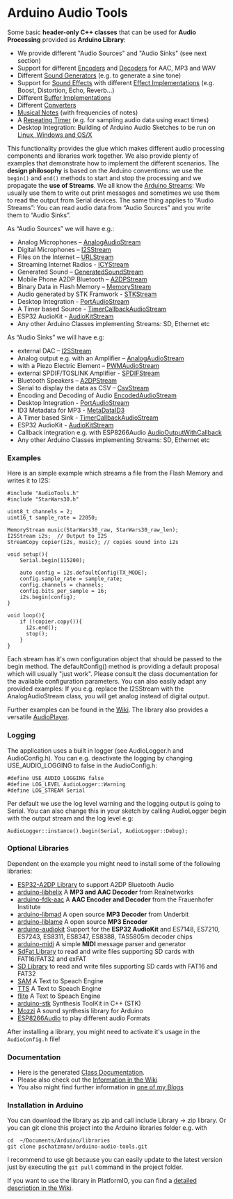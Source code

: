 # Arduino Audio Tools

Some basic __header-only C++ classes__ that can be used for __Audio Processing__ provided as __Arduino Library__:

- We provide different "Audio Sources" and "Audio Sinks" (see next section)
- Support for different [Encoders](https://pschatzmann.github.io/arduino-audio-tools/html/classaudio__tools_1_1_audio_encoder.html) and [Decoders](https://pschatzmann.github.io/arduino-audio-tools/html/classaudio__tools_1_1_audio_decoder.html) for AAC, MP3 and WAV 
- Different [Sound Generators](https://pschatzmann.github.io/arduino-audio-tools/html/classaudio__tools_1_1_sound_generator.html) (e.g. to generate a sine tone) 
- Support for [Sound Effects](https://pschatzmann.github.io/arduino-audio-tools/html/classaudio__tools_1_1_audio_effects.html) with different [Effect Implementations](https://pschatzmann.github.io/arduino-audio-tools/html/classaudio__tools_1_1_audio_effect.html) (e.g. Boost, Distortion, Echo, Reverb...) 
- Different [Buffer Implementations](https://pschatzmann.github.io/arduino-audio-tools/html/classaudio__tools_1_1_base_buffer.html) 
- Different [Converters](https://pschatzmann.github.io/arduino-audio-tools/html/classaudio__tools_1_1_base_converter.html)
- [Musical Notes](https://pschatzmann.github.io/arduino-audio-tools/html/classaudio__tools_1_1_musical_notes.html) (with frequencies of notes)
- A [Repeating Timer](https://pschatzmann.github.io/arduino-audio-tools/html/classaudio__tools_1_1_timer_alarm_repeating_def.html) (e.g. for sampling audio data using exact times) 
- Desktop Integration: Building of Arduino Audio Sketches to be run on [Linux, Windows and OS/X](https://github.com/pschatzmann/arduino-audio-tools/wiki/Running-an-Audio-Sketch-on-the-Desktop)

This functionality provides the glue which makes different audio processing components and libraries work together.
We also provide plenty of examples that demonstrate how to implement the different scenarios. The __design philosophy__ is based on the Arduino conventions: we use the ```begin()``` and ```end()``` methods to start and stop the processing and we propagate the __use of Streams__.  We all know the [Arduino Streams](https://pschatzmann.github.io/arduino-audio-tools/html/class_stream.html): We usually use them to write out print messages and sometimes we use them to read the output from Serial devices. The same thing applies to “Audio Streams”: You can read audio data from “Audio Sources” and you write them to “Audio Sinks”.

As “Audio Sources” we will have e.g.:

- Analog Microphones – [AnalogAudioStream](https://pschatzmann.github.io/arduino-audio-tools/html/classaudio__tools_1_1_analog_audio_stream.html)
- Digital Microphones – [I2SStream](https://pschatzmann.github.io/arduino-audio-tools/html/classaudio__tools_1_1_i2_s_stream.html)
- Files on the Internet – [URLStream](https://pschatzmann.github.io/arduino-audio-tools/html/classaudio__tools_1_1_u_r_l_stream.html)
- Streaming Internet Radios - [ICYStream](https://pschatzmann.github.io/arduino-audio-tools/html/classaudio__tools_1_1_i_c_y_stream.html)
- Generated Sound – [GeneratedSoundStream](https://pschatzmann.github.io/arduino-audio-tools/html/classaudio__tools_1_1_generated_sound_stream.html)
- Mobile Phone A2DP Bluetooth – [A2DPStream](https://pschatzmann.github.io/arduino-audio-tools/html/classaudio__tools_1_1_a2_d_p_stream.html)
- Binary Data in Flash Memory – [MemoryStream](https://pschatzmann.github.io/arduino-audio-tools/html/classaudio__tools_1_1_memory_stream.html)
- Audio generated by STK Framwork - [STKStream](https://pschatzmann.github.io/arduino-audio-tools/html/classaudio__tools_1_1_s_t_k_stream.html)
- Desktop Integration - [PortAudioStream](https://pschatzmann.github.io/arduino-audio-tools/html/classaudio__tools_1_1_port_audio_stream.html)
- A Timer based Source - [TimerCallbackAudioStream](https://pschatzmann.github.io/arduino-audio-tools/html/classaudio__tools_1_1_timer_callback_audio_stream.html)
- ESP32 AudioKit - [AudioKitStream](https://pschatzmann.github.io/arduino-audio-tools/html/classaudio__tools_1_1_audio_kit_stream.html)
- Any other Arduino Classes implementing Streams: SD, Ethernet etc

As “Audio Sinks” we will have e.g:

- external DAC – [I2SStream](https://pschatzmann.github.io/arduino-audio-tools/html/classaudio__tools_1_1_i2_s_stream.html)
- Analog output e.g. with an Amplifier – [AnalogAudioStream](https://pschatzmann.github.io/arduino-audio-tools/html/classaudio__tools_1_1_analog_audio_stream.html)
- with a Piezo Electric Element – [PWMAudioStream](https://pschatzmann.github.io/arduino-audio-tools/html/classaudio__tools_1_1_p_w_m_audio_stream_base.html)
- external SPDIF/TOSLINK Amplifier - [SPDIFStream](https://pschatzmann.github.io/arduino-audio-tools/html/classaudio__tools_1_1_s_p_d_i_f_stream.html)
- Bluetooth Speakers – [A2DPStream](https://pschatzmann.github.io/arduino-audio-tools/html/classaudio__tools_1_1_a2_d_p_stream.html)
- Serial to display the data as CSV – [CsvStream](https://pschatzmann.github.io/arduino-audio-tools/html/classaudio__tools_1_1_csv_stream.html)
- Encoding and Decoding of Audio [EncodedAudioStream](https://pschatzmann.github.io/arduino-audio-tools/html/classaudio__tools_1_1_encoded_audio_stream.html)
- Desktop Integration - [PortAudioStream](https://pschatzmann.github.io/arduino-audio-tools/html/classaudio__tools_1_1_port_audio_stream.html)
- ID3 Metadata for MP3 - [MetaDataID3](https://pschatzmann.github.io/arduino-audio-tools/html/classaudio__tools_1_1_meta_data_i_d3.html)
- A Timer based Sink - [TimerCallbackAudioStream](https://pschatzmann.github.io/arduino-audio-tools/html/classaudio__tools_1_1_timer_callback_audio_stream.html)
- ESP32 AudioKit - [AudioKitStream](https://pschatzmann.github.io/arduino-audio-tools/html/classaudio__tools_1_1_audio_kit_stream.html)
- Callback integration e.g. with ESP8266Audio [AudioOutputWithCallback](https://pschatzmann.github.io/arduino-audio-tools/html/classaudio__tools_1_1_audio_output_with_callback.html) 
- Any other Arduino Classes implementing Streams: SD, Ethernet etc

### Examples

Here is an simple example which streams a file from the Flash Memory and writes it to I2S: 

```
#include "AudioTools.h"
#include "StarWars30.h"

uint8_t channels = 2;
uint16_t sample_rate = 22050;

MemoryStream music(StarWars30_raw, StarWars30_raw_len);
I2SStream i2s;  // Output to I2S
StreamCopy copier(i2s, music); // copies sound into i2s

void setup(){
    Serial.begin(115200);

    auto config = i2s.defaultConfig(TX_MODE);
    config.sample_rate = sample_rate;
    config.channels = channels;
    config.bits_per_sample = 16;
    i2s.begin(config);
}

void loop(){
    if (!copier.copy()){
      i2s.end();
      stop();
    }
}

```
Each stream has it's own configuration object that should be passed to the begin method. The defaultConfig() method is providing a default proposal which will usually "just work". Please consult 
the class documentation for the available configuration parameters. You can also easily adapt any provided examples: If you e.g. replace the I2SStream with the AnalogAudioStream class, you will get analog instead of digital output.

Further examples can be found in the [Wiki](https://github.com/pschatzmann/arduino-audio-tools/wiki/Examples). The library also provides a versatile [AudioPlayer](https://github.com/pschatzmann/arduino-audio-tools/wiki/The-Audio-Player-Class).


### Logging

The application uses a built in logger (see AudioLogger.h and AudioConfig.h). You can  e.g. deactivate the logging by changing USE_AUDIO_LOGGING to false in the AudioConfig.h: 

```
#define USE_AUDIO_LOGGING false
#define LOG_LEVEL AudioLogger::Warning
#define LOG_STREAM Serial
```

Per default we use the log level warning and the logging output is going to Serial. You can also change this in your sketch by calling AudioLogger begin with the output stream and the log level e.g:

```
AudioLogger::instance().begin(Serial, AudioLogger::Debug);
```

### Optional Libraries

Dependent on the example you might need to install some of the following libraries:

- [ESP32-A2DP Library](https://github.com/pschatzmann/ESP32-A2DP) to support A2DP Bluetooth Audio
- [arduino-libhelix](https://github.com/pschatzmann/arduino-libhelix) A __MP3 and AAC Decoder__ from Realnetworks
- [arduino-fdk-aac](https://github.com/pschatzmann/arduino-fdk-aac) A __AAC Encoder and Decoder__ from the Frauenhofer Institute
- [arduino-libmad](https://github.com/pschatzmann/arduino-libmad) A open source __MP3 Decoder__ from Underbit
- [arduino-liblame](https://github.com/pschatzmann/arduino-liblame) A open source __MP3 Encoder__ 
- [arduino-audiokit](https://github.com/pschatzmann/arduino-audiokit) Support for the __ESP32 AudioKit__ and ES7148, ES7210, ES7243, ES8311, ES8347, ES8388, TAS5805m decoder chips 
- [arduino-midi](https://github.com/pschatzmann/arduino-midi) A simple __MIDI__ message parser and generator
- [SdFat Library](https://github.com/greiman/SdFat) to read and write files supporting SD cards with FAT16/FAT32 and exFAT
- [SD Library](https://www.arduino.cc/en/reference/SD) to read and write files supporting SD cards with FAT16 and FAT32
- [SAM](https://github.com/pschatzmann/arduino-SAM) A Text to Speach Engine
- [TTS](https://github.com/pschatzmann/TTS) A Text to Speach Engine
- [flite](https://github.com/pschatzmann/arduino-flite) A Text to Speach Engine
- [arduino-stk](https://github.com/pschatzmann/Arduino-STK) Synthesis ToolKit in C++ (STK) 
- [Mozzi](https://github.com/pschatzmann/Mozzi) A sound synthesis library for Arduino
- [ESP8266Audio](https://github.com/earlephilhower/ESP8266Audio) to play different audio Formats

After installing a library, you might need to activate it's usage in the ```AudioConfig.h``` file!

### Documentation

- Here is the generated [Class Documentation](https://pschatzmann.github.io/arduino-audio-tools/html/annotated.html). 
- Please also check out the [Information in the Wiki](https://github.com/pschatzmann/arduino-audio-tools/wiki)
- You also might find further information in [one of my Blogs](https://www.pschatzmann.ch/home/category/machine-sound/)


### Installation in Arduino

You can download the library as zip and call include Library -> zip library. Or you can git clone this project into the Arduino libraries folder e.g. with

```
cd  ~/Documents/Arduino/libraries
git clone pschatzmann/arduino-audio-tools.git
```

I recommend to use git because you can easily update to the latest version just by executing the ```git pull``` command in the project folder.

If you want to use the library in PlatformIO, you can find a [detailed description in the Wiki](https://github.com/pschatzmann/arduino-audio-tools/wiki/Working-with-PlatformIO).